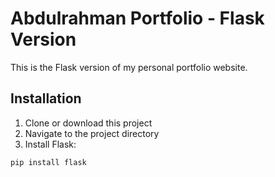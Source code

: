 # Abdulrahman Portfolio - Flask Version

This is the Flask version of my personal portfolio website.

## Installation

1. Clone or download this project
2. Navigate to the project directory
3. Install Flask:

```bash
pip install flask